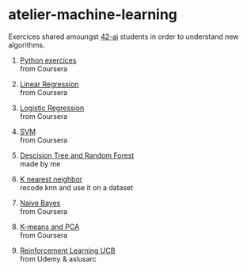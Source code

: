 # atelier-machine-learning

Exercices shared amoungst [42-ai](https://github.com/42-AI/ateliers-ml) students in order to understand new algorithms.

1. [Python exercices](https://github.com/spajeo/atelier-machine-learning/tree/master/PythonBeginner)   
  from Coursera
  
2. [Linear Regression](https://github.com/spajeo/atelier-machine-learning/tree/master/LinearRegression)  
  from Coursera
  
1. [Logistic Regression](https://github.com/spajeo/atelier-machine-learning/tree/master/LogisticRegression)  
  from Coursera
  
1. [SVM](https://github.com/spajeo/atelier-machine-learning/blob/master/SVM/Semaine4-exercices.ipynb)  
  from Coursera
  
1. [Descision Tree and Random Forest](https://github.com/spajeo/atelier-machine-learning/tree/master/naiveBayes)  
  made by me
  
1. [K nearest neighbor](https://github.com/spajeo/atelier-machine-learning/tree/master/Knn)       
  recode knn and use it on a dataset
  
1. [Naive Bayes](https://github.com/spajeo/atelier-machine-learning/tree/master/naiveBayes)  
  from Coursera

1. [K-means and PCA](https://github.com/spajeo/atelier-machine-learning/tree/master/K-means_PCA)     
  from Coursera

1. [Reinforcement Learning UCB](https://github.com/spajeo/atelier-machine-learning/tree/master/ReinforcementLearning/UCB)     
  from Udemy & aslusarc

